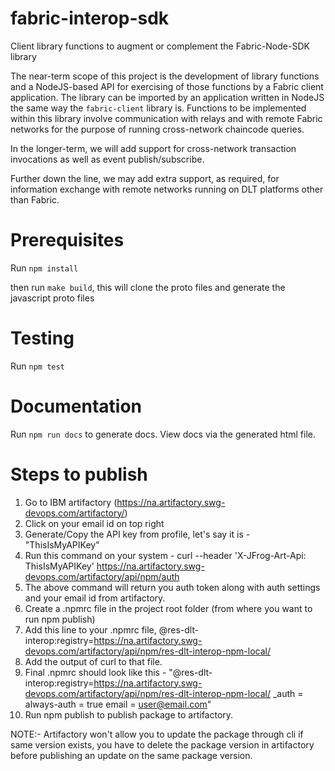 # fabric-interop-sdk

Client library functions to augment or complement the Fabric-Node-SDK library

The near-term scope of this project is the development of library functions and a NodeJS-based API for exercising of those functions by a Fabric client application. The library can be imported by an application written in NodeJS the same way the `fabric-client` library is. Functions to be implemented within this library involve communication with relays and with remote Fabric networks for the purpose of running cross-network chaincode queries.

In the longer-term, we will add support for cross-network transaction invocations as well as event publish/subscribe.

Further down the line, we may add extra support, as required, for information exchange with remote networks running on DLT platforms other than Fabric.

# Prerequisites

Run `npm install`

then run `make build`, this will clone the proto files and generate the javascript proto files

# Testing

Run `npm test`

# Documentation

Run `npm run docs` to generate docs. View docs via the generated html file. 

# Steps to publish
1) Go to IBM artifactory (https://na.artifactory.swg-devops.com/artifactory/)
2) Click on your email id on top right
3) Generate/Copy the API key from profile, let's say it is - "ThisIsMyAPIKey"
4) Run this command on your system - 
	 curl --header 'X-JFrog-Art-Api: ThisIsMyAPIKey' https://na.artifactory.swg-devops.com/artifactory/api/npm/auth
5) The above command will return you auth token along with auth settings and your email id from artifactory.
6) Create a .npmrc file in the project root folder (from where you want to run npm publish)
7) Add this line to your .npmrc file,
	 @res-dlt-interop:registry=https://na.artifactory.swg-devops.com/artifactory/api/npm/res-dlt-interop-npm-local/
8) Add the output of curl to that file.
9) Final .npmrc should look like this - 
   "@res-dlt-interop:registry=https://na.artifactory.swg-devops.com/artifactory/api/npm/res-dlt-interop-npm-local/
    _auth = <Auth-token>
    always-auth = true
		email = user@email.com"
10) Run npm publish to publish package to artifactory.

NOTE:- Artifactory won't allow you to update the package through cli if same version exists,
you have to delete the package version in artifactory before publishing an update on the same package version.
